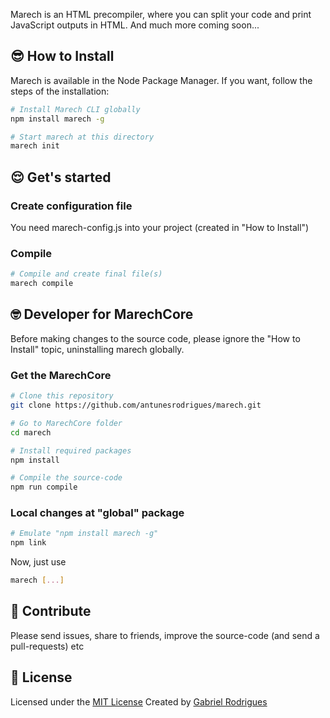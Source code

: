 Marech is an HTML precompiler, where you can split your code and print JavaScript outputs in HTML. And much more coming soon...


## 😎 How to Install
  Marech is available in the Node Package Manager. If you want, follow the steps of the installation:

  ```sh
  # Install Marech CLI globally
  npm install marech -g

  # Start marech at this directory 
  marech init
  ```


## 😌 Get's started
### Create configuration file
  You need marech-config.js into your project (created in "How to Install")

### Compile
  ```sh
  # Compile and create final file(s)
  marech compile
  ```

## 🤓 Developer for MarechCore
  Before making changes to the source code, please ignore the "How to Install" topic, uninstalling marech globally.

### Get the MarechCore
  ```sh
  # Clone this repository
  git clone https://github.com/antunesrodrigues/marech.git

  # Go to MarechCore folder
  cd marech
  
  # Install required packages
  npm install

  # Compile the source-code
  npm run compile
  ```

### Local changes at "global" package
  ```sh
  # Emulate "npm install marech -g"
  npm link
  ```

  Now, just use
  ```sh
  marech [...]
  ```

## 🤝 Contribute
Please send issues, share to friends, improve the source-code (and send a pull-requests) etc


## 📝 License
Licensed under the [MIT License](LICENSE.txt)
Created by [Gabriel Rodrigues](https://github.com/antunesrodrigues)